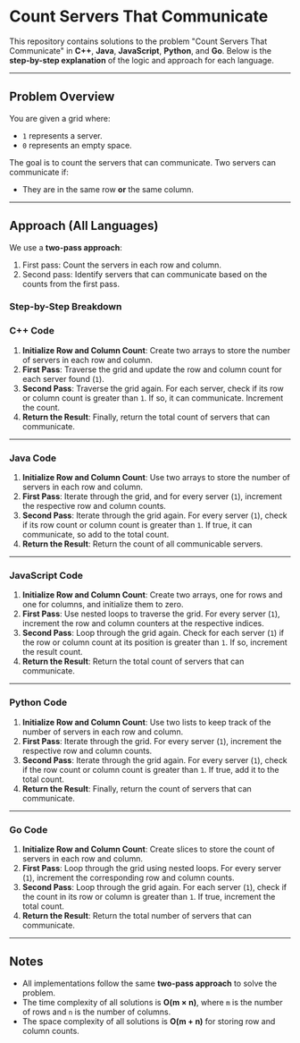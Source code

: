# Count Servers That Communicate  

This repository contains solutions to the problem "Count Servers That Communicate" in **C++**, **Java**, **JavaScript**, **Python**, and **Go**. Below is the **step-by-step explanation** of the logic and approach for each language.

---

## Problem Overview  

You are given a grid where:

- `1` represents a server.
- `0` represents an empty space.

The goal is to count the servers that can communicate. Two servers can communicate if:

- They are in the same row **or** the same column.

---

## Approach (All Languages)  

We use a **two-pass approach**:

1. First pass: Count the servers in each row and column.
2. Second pass: Identify servers that can communicate based on the counts from the first pass.

### Step-by-Step Breakdown  

### C++ Code

1. **Initialize Row and Column Count**: Create two arrays to store the number of servers in each row and column.  
2. **First Pass**: Traverse the grid and update the row and column count for each server found (`1`).  
3. **Second Pass**: Traverse the grid again. For each server, check if its row or column count is greater than `1`. If so, it can communicate. Increment the count.  
4. **Return the Result**: Finally, return the total count of servers that can communicate.

---

### Java Code

1. **Initialize Row and Column Count**: Use two arrays to store the number of servers in each row and column.  
2. **First Pass**: Iterate through the grid, and for every server (`1`), increment the respective row and column counts.  
3. **Second Pass**: Iterate through the grid again. For every server (`1`), check if its row count or column count is greater than `1`. If true, it can communicate, so add to the total count.  
4. **Return the Result**: Return the count of all communicable servers.

---

### JavaScript Code

1. **Initialize Row and Column Count**: Create two arrays, one for rows and one for columns, and initialize them to zero.  
2. **First Pass**: Use nested loops to traverse the grid. For every server (`1`), increment the row and column counters at the respective indices.  
3. **Second Pass**: Loop through the grid again. Check for each server (`1`) if the row or column count at its position is greater than `1`. If so, increment the result count.  
4. **Return the Result**: Return the total count of servers that can communicate.

---

### Python Code

1. **Initialize Row and Column Count**: Use two lists to keep track of the number of servers in each row and column.  
2. **First Pass**: Iterate through the grid. For every server (`1`), increment the respective row and column counts.  
3. **Second Pass**: Iterate through the grid again. For every server (`1`), check if the row count or column count is greater than `1`. If true, add it to the total count.  
4. **Return the Result**: Finally, return the count of servers that can communicate.

---

### Go Code

1. **Initialize Row and Column Count**: Create slices to store the count of servers in each row and column.  
2. **First Pass**: Loop through the grid using nested loops. For every server (`1`), increment the corresponding row and column counts.  
3. **Second Pass**: Loop through the grid again. For each server (`1`), check if the count in its row or column is greater than `1`. If true, increment the total count.  
4. **Return the Result**: Return the total number of servers that can communicate.

---

## Notes  

- All implementations follow the same **two-pass approach** to solve the problem.  
- The time complexity of all solutions is **O(m × n)**, where `m` is the number of rows and `n` is the number of columns.  
- The space complexity of all solutions is **O(m + n)** for storing row and column counts.
